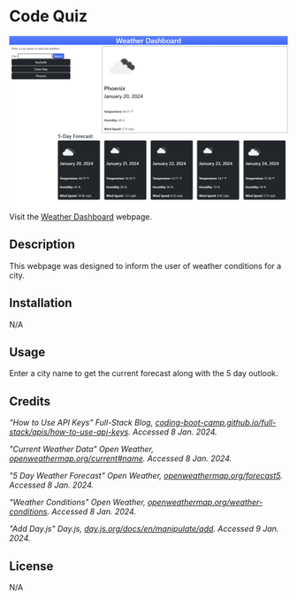 # Code Quiz

![Weather Dashboard](./assets/images/screenshot.png)
Visit the [Weather Dashboard](https://kdelaria.github.io/weather-dashboard/) webpage.

## Description

 This webpage was designed to inform the user of weather conditions for a city.

## Installation

N/A

## Usage

Enter a city name to get the current forecast along with the 5 day outlook.

## Credits

*"How to Use API Keys" Full-Stack Blog, *[coding-boot-camp.github.io/full-stack/apis/how-to-use-api-keys](https://coding-boot-camp.github.io/full-stack/apis/how-to-use-api-keys)*. Accessed 8 Jan. 2024.*

*"Current Weather Data" Open Weather, *[openweathermap.org/current#name](https://openweathermap.org/current#name)*. Accessed 8 Jan. 2024.*

*"5 Day Weather Forecast" Open Weather, *[openweathermap.org/forecast5](https://openweathermap.org/forecast5)*. Accessed 8 Jan. 2024.*

*"Weather Conditions" Open Weather, *[openweathermap.org/weather-conditions](https://openweathermap.org/weather-conditions)*. Accessed 8 Jan. 2024.*

*"Add Day.js" Day.js, *[day.js.org/docs/en/manipulate/add](https://day.js.org/docs/en/manipulate/add)*. Accessed 9 Jan. 2024.*

## License
N/A